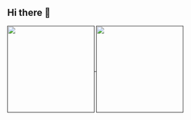 ## Hi there 👋

<!--
**dsun05/dsun05** is a ✨ _special_ ✨ repository because its `README.md` (this file) appears on your GitHub profile.

Here are some ideas to get you started:

- 🔭 I’m currently working on ...
- 🌱 I’m currently learning ...
- 👯 I’m looking to collaborate on ...
- 🤔 I’m looking for help with ...
- 💬 Ask me about ...
- 📫 How to reach me: ...
- 😄 Pronouns: ...
- ⚡ Fun fact: ...
-->

<a href="">
  <img height=200 align="center" src="https://github-readme-stats-two-ashy-28.vercel.app/api?username=dsun05&show_icons=true&theme=dark" />
</a>

<a href="">
  <img height=200 align="center" src="https://github-readme-stats-two-ashy-28.vercel.app/api/top-langs/?username=dsun05&layout=compact&theme=dark&exclude_repo=CS35L&card_width=320" />
</a>
